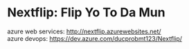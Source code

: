 # Nextflip: Flip Yo To Da Mun

azure web services: http://nextflip.azurewebsites.net/ <br>
azure devops: https://dev.azure.com/ducprobmt123/Nextflip/
